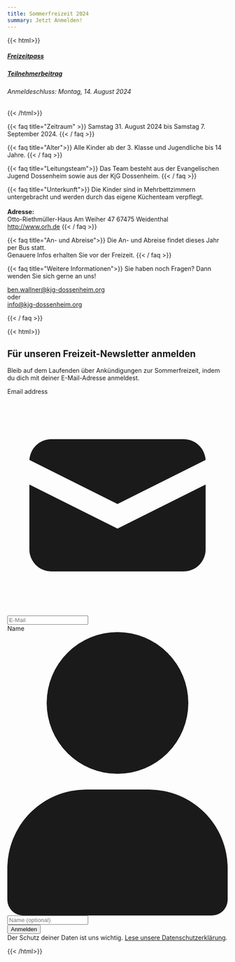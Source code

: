 ```yaml
---
title: Sommerfreizeit 2024
summary: Jetzt Anmelden!
---
```

{{< html>}}
<section class=" text-gray-800 text-center">
    <div class="px-3 md:px-4">
        <div>
            <a class="inline-block px-4 py-2 bg-primary-500 text-white font-medium leading-snug rounded-full shadow-md hover:bg-primary-600 hover:shadow-lg focus:bg-primary-600 focus:shadow-lg focus:outline-none focus:ring-0 active:bg-primary-700 active:shadow-lg m-2 md:mr-2"
                href="/sommerfreizeit/freizeitpass" target="_blank" role="button" data-mdb-ripple="true"
                data-mdb-ripple-color="light">
                <h5 class="text-white">Freizeitpass</h5>
            </a>
            <a class="inline-block px-4 py-2 bg-primary-500 text-white font-medium text-sm leading-snug rounded-full shadow-md hover:bg-primary-600 hover:shadow-lg focus:bg-primary-600 focus:shadow-lg focus:outline-none focus:ring-0 active:bg-primary-700 active:shadow-lg m-2 md:mr-2"
                href="/sommerfreizeit/teilnehmerbeitrag" target="_blank" role="button" data-mdb-ripple="true"
                data-mdb-ripple-color="light">
                <h5 class="text-white">Teilnehmerbeitrag</h5>
            </a>
            <span class="text-blue-600">
                <h6>Anmeldeschluss: Montag, 14. August 2024</h6>
            </span>
        </div>
    </div>
</section>
{{< /html>}}

{{< faq title="Zeitraum" >}}
Samstag 31. August 2024 bis Samstag 7. September 2024.
{{< / faq >}}

<!-- 
{{< faq title="Motto" >}}
"Sommerfreizeit 2023 - auf der Suche nach dem (Frei)-Geist Hubi"
{{< / faq >}}
-->

{{< faq title="Alter">}}
Alle Kinder ab der 3. Klasse und Jugendliche bis 14 Jahre.
{{< / faq >}}

<!-- {{< faq title="Kosten">}}
**200€ (Solidarpreis 180-220€)**  
200€ entspricht dem kalkulierten Teilnahmepreis für diese Freizeit.  
Um für Familien oder finanziell Schwächere flexibler zu sein, bieten wir eine Preisspanne an.  
Wer nicht mehr bezahlen kann oder mehrere Kinder anmeldet,kann den Mindestbetrag (180€) bezahlen.  
Wer dagegen mehr bezahlen kann als den kalkulierten Teilnahmepreis (200€),  
kann dies gerne tun und hilft somit die Finanzen wieder auszugleichen.  
Beträge dazwischen sind ebenfalls möglich.
###### Zuschuss:  
Sind auch 180€ zu viel?  
Wir unterstützen Sie gerne individuell. Sprechen Sie uns einfach an.
{{< / faq >}} -->

{{< faq title="Leitungsteam">}}
Das Team besteht aus der Evangelischen Jugend Dossenheim sowie aus der KjG Dossenheim.
{{< / faq >}}

{{< faq title="Unterkunft">}}
Die Kinder sind in Mehrbettzimmern untergebracht und werden durch das eigene Küchenteam verpflegt.  
   
**Adresse:**  
Otto-Riethmüller-Haus
Am Weiher 47
67475 Weidenthal
   
http://www.orh.de
{{< / faq >}}

{{< faq title="An- und Abreise">}}
Die An- und Abreise findet dieses Jahr per Bus statt.  
Genauere Infos erhalten Sie vor der Freizeit.
{{< / faq >}}

{{< faq title="Weitere Informationen">}}
Sie haben noch Fragen? Dann wenden Sie sich gerne an uns!
 
ben.wallner@kjg-dossenheim.org  
oder  
info@kjg-dossenheim.org

{{< / faq >}}

{{< html>}}
<section class="bg-white">
    <div class="py-8 mx-auto max-w-screen-xl lg:py-16">
        <div class="mx-auto max-w-screen-md sm:text-center">
            <h2 class="mb-4 text-3xl tracking-tight font-extrabold sm:text-4xl ">Für unseren Freizeit-Newsletter
                anmelden</h2>
            <p class="mx-auto mb-8 max-w-2xl font-light text-gray-500 md:mb-12 sm:text-xl ">Bleib auf dem Laufenden über
                Ankündigungen zur Sommerfreizeit, indem du dich mit deiner E-Mail-Adresse anmeldest.</p>
            <form method="post" action="https://listmonk.kjg-dossenheim.org/subscription/form">
                <div class="items-center mx-auto mb-3 space-y-4 max-w-screen-sm sm:flex sm:space-y-0">
                    <div class="relative w-full">
                        <label for="email" class="hidden mb-2 text-sm font-medium ">Email address</label>
                        <div class="flex absolute inset-y-0 left-0 items-center pl-3 pointer-events-none">
                            <svg class="w-5 h-5 text-gray-500 " fill="currentColor" viewBox="0 0 20 20"
                                xmlns="http://www.w3.org/2000/svg">
                                <path d="M2.003 5.884L10 9.882l7.997-3.998A2 2 0 0016 4H4a2 2 0 00-1.997 1.884z"></path>
                                <path d="M18 8.118l-8 4-8-4V14a2 2 0 002 2h12a2 2 0 002-2V8.118z"></path>
                            </svg>
                        </div>
                        <input
                            class="block p-3 pl-10 w-full text-gray-900 bg-gray-50 rounded-lg border border-gray-300 sm:rounded-none sm:rounded-l-lg focus:ring-primary-500 focus:border-primary-500"
                            type="email" name="email" required placeholder="E-Mail" />
                    </div>
                    <div class="relative">
                        <label for="email" class="hidden mb-2 font-medium ">Name</label>
                        <div class="flex absolute inset-y-0 left-0 items-center pl-3 pointer-events-none">
                            <svg class="w-3.5 h-3.5 text-gray-500" aria-hidden="true" xmlns="http://www.w3.org/2000/svg"
                                fill="currentColor" viewBox="0 0 14 18">
                                <path
                                    d="M7 9a4.5 4.5 0 1 0 0-9 4.5 4.5 0 0 0 0 9Zm2 1H5a5.006 5.006 0 0 0-5 5v2a1 1 0 0 0 1 1h12a1 1 0 0 0 1-1v-2a5.006 5.006 0 0 0-5-5Z" />
                            </svg>
                        </div>
                        <input
                            class="block p-3 pl-10 text-gray-900 bg-gray-50 border border-gray-300  focus:ring-primary-500 focus:border-primary-500 rounded-lg sm:rounded-none"
                            type="text" name="name" required placeholder="Name (optional)" />
                        <input type="hidden" name="l" checked value="2c5ab757-4c34-4017-a069-4b4a3b3168fd" />
                    </div>
                    <div>
                        <input type="hidden" name="l" checked value="2c5ab757-4c34-4017-a069-4b4a3b3168fd" />
                        <button type="submit"
                            class="py-3 px-5 w-full font-medium text-center text-white rounded-lg border cursor-pointer bg-primary-500 border-primary-400 sm:rounded-none sm:rounded-r-lg hover:bg-primary-600 focus:ring-4 focus:ring-primary-300">Anmelden</button>
                    </div>
                </div>
                <div class="mx-auto max-w-screen-sm text-sm text-center text-gray-500 newsletter-form-footer ">Der
                    Schutz deiner Daten ist uns wichtig. <a href="/datenschutz"
                        class="font-medium text-primary-500 hover:underline">Lese unsere Datenschutzerklärung</a>.</div>
            </form>
        </div>
    </div>
</section>
{{< /html>}}
